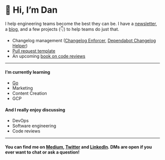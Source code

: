 # 👋 Hi, I’m Dan

I help engineering teams become the best they can be. I have a [newsletter](https://dangoslen.me/newsletter/), a [blog](https://dangoslen.me/blog), and a few projects (👇) to help teams do just that.

* Changelog management ([Changelog Enforcer](https://github.com/dangoslen/changelog-enforcer), [Dependabot Changelog Helper](https://github.com/dangoslen/dependabot-changelog-helper))
* [Pull request template](https://dangoslen.me/pull-request-template/#pr-template)
* An upcoming [book on code reviews](https://dangoslen.me/book)

---

#### I’m currently learning
  - [Go](https://golang.org)
  - Marketing
  - Content Creation
  - GCP

#### And I really enjoy discussing
  - DevOps
  - Software engineering
  - Code reviews

---

#### You can find me on [Medium](https://dangoslen.medium.com/), [Twitter](https://twitter.com/@dangoslen) and [LinkedIn](https://linkedin.com/in/dangoslen). DMs are open if you ever want to chat or ask a question!

<!---
dangoslen/dangoslen is a ✨ special ✨ repository because its `README.md` (this file) appears on your GitHub profile.
You can click the Preview link to take a look at your changes.
--->
